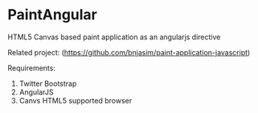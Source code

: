# PaintAngular
HTML5 Canvas based paint application as an angularjs directive

Related project: (https://github.com/bnjasim/paint-application-javascript)

Requirements:
1. Twitter Bootstrap
2. AngularJS
3. Canvs HTML5 supported browser
